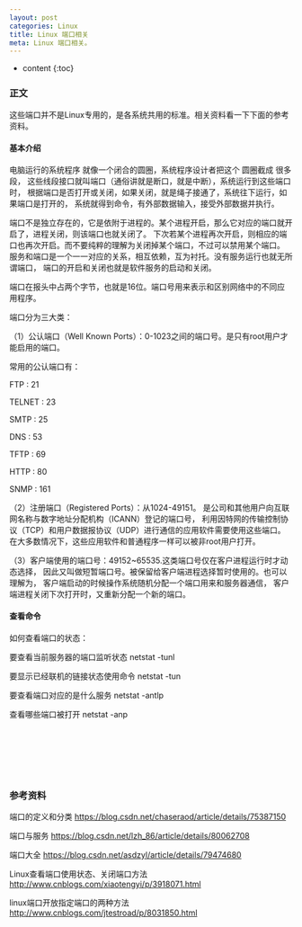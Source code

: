 ```yaml
---
layout: post
categories: Linux
title: Linux 端口相关
meta: Linux 端口相关。
---
```

* content
{:toc}

### 正文

这些端口并不是Linux专用的，是各系统共用的标准。相关资料看一下下面的参考资料。

#### 基本介绍

电脑运行的系统程序 就像一个闭合的圆圈，系统程序设计者把这个 圆圈截成 很多段，
这些线段接口就叫端口（通俗讲就是断口，就是中断），系统运行到这些端口时，
根据端口是否打开或关闭，如果关闭，就是绳子接通了，系统往下运行，如果端口是打开的，
系统就得到命令，有外部数据输入，接受外部数据并执行。

端口不是独立存在的，它是依附于进程的。某个进程开启，那么它对应的端口就开启了，进程关闭，则该端口也就关闭了。
下次若某个进程再次开启，则相应的端口也再次开启。而不要纯粹的理解为关闭掉某个端口，不过可以禁用某个端口。
服务和端口是一个一一对应的关系，相互依赖，互为衬托。没有服务运行也就无所谓端口，
端口的开启和关闭也就是软件服务的启动和关闭。

端口在报头中占两个字节，也就是16位。端口号用来表示和区别网络中的不同应用程序。

端口分为三大类： 

（1）公认端口（Well Known Ports）：0-1023之间的端口号。是只有root用户才能启用的端口。

常用的公认端口有：

FTP : 21

TELNET : 23

SMTP : 25

DNS : 53

TFTP : 69

HTTP : 80

SNMP : 161

（2）注册端口（Registered Ports）：从1024-49151。
是公司和其他用户向互联网名称与数字地址分配机构（ICANN）登记的端口号，
利用因特网的传输控制协议（TCP）和用户数据报协议（UDP）进行通信的应用软件需要使用这些端口。
在大多数情况下，这些应用软件和普通程序一样可以被非root用户打开。

（3）客户端使用的端口号：49152~65535.这类端口号仅在客户进程运行时才动态选择，
因此又叫做短暂端口号。被保留给客户端进程选择暂时使用的。也可以理解为，
客户端启动的时候操作系统随机分配一个端口用来和服务器通信，
客户端进程关闭下次打开时，又重新分配一个新的端口。

#### 查看命令

如何查看端口的状态：

要查看当前服务器的端口监听状态       netstat -tunl

要显示已经联机的链接状态使用命令     netstat -tun

要查看端口对应的是什么服务          netstat -antlp

查看哪些端口被打开                 netstat -anp


<br/><br/><br/><br/><br/>
### 参考资料

端口的定义和分类 <https://blog.csdn.net/chaseraod/article/details/75387150>

端口与服务 <https://blog.csdn.net/lzh_86/article/details/80062708>

端口大全 <https://blog.csdn.net/asdzyl/article/details/79474680>

Linux查看端口使用状态、关闭端口方法 <http://www.cnblogs.com/xiaotengyi/p/3918071.html>

linux端口开放指定端口的两种方法 <http://www.cnblogs.com/jtestroad/p/8031850.html>

